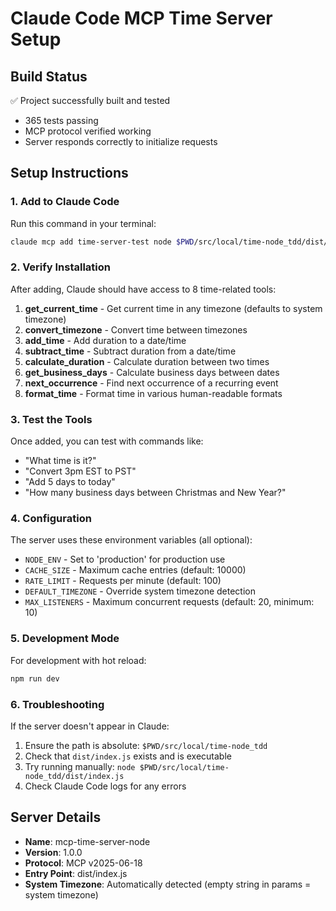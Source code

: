 # Claude Code MCP Time Server Setup

## Build Status
✅ Project successfully built and tested
- 365 tests passing
- MCP protocol verified working
- Server responds correctly to initialize requests

## Setup Instructions

### 1. Add to Claude Code

Run this command in your terminal:
```bash
claude mcp add time-server-test node $PWD/src/local/time-node_tdd/dist/index.js
```

### 2. Verify Installation

After adding, Claude should have access to 8 time-related tools:

1. **get_current_time** - Get current time in any timezone (defaults to system timezone)
2. **convert_timezone** - Convert time between timezones
3. **add_time** - Add duration to a date/time
4. **subtract_time** - Subtract duration from a date/time
5. **calculate_duration** - Calculate duration between two times
6. **get_business_days** - Calculate business days between dates
7. **next_occurrence** - Find next occurrence of a recurring event
8. **format_time** - Format time in various human-readable formats

### 3. Test the Tools

Once added, you can test with commands like:
- "What time is it?"
- "Convert 3pm EST to PST"
- "Add 5 days to today"
- "How many business days between Christmas and New Year?"

### 4. Configuration

The server uses these environment variables (all optional):
- `NODE_ENV` - Set to 'production' for production use
- `CACHE_SIZE` - Maximum cache entries (default: 10000)
- `RATE_LIMIT` - Requests per minute (default: 100)
- `DEFAULT_TIMEZONE` - Override system timezone detection
- `MAX_LISTENERS` - Maximum concurrent requests (default: 20, minimum: 10)

### 5. Development Mode

For development with hot reload:
```bash
npm run dev
```

### 6. Troubleshooting

If the server doesn't appear in Claude:
1. Ensure the path is absolute: `$PWD/src/local/time-node_tdd`
2. Check that `dist/index.js` exists and is executable
3. Try running manually: `node $PWD/src/local/time-node_tdd/dist/index.js`
4. Check Claude Code logs for any errors

## Server Details

- **Name**: mcp-time-server-node
- **Version**: 1.0.0
- **Protocol**: MCP v2025-06-18
- **Entry Point**: dist/index.js
- **System Timezone**: Automatically detected (empty string in params = system timezone)